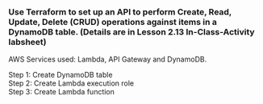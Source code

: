 ### Use Terraform to set up an API to perform Create, Read, Update, Delete (CRUD) operations against items in a DynamoDB table. (Details are in Lesson 2.13 In-Class-Activity labsheet)

<p>AWS Services used: Lambda, API Gateway and DynamoDB.

<p>Step 1: Create DynamoDB table
<br>Step 2: Create Lambda execution role
<br>Step 3: Create Lambda function

